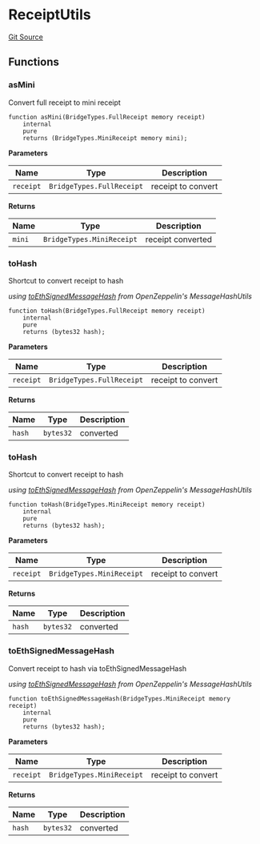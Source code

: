 # ReceiptUtils
[Git Source](https://github.com/ambrosus/token-bridge/blob/91bb52a526c0f112baf68a5b9e3a3c70d76246d0/contracts/utils/ReceiptUtils.sol)


## Functions
### asMini

Convert full receipt to mini receipt


```solidity
function asMini(BridgeTypes.FullReceipt memory receipt)
    internal
    pure
    returns (BridgeTypes.MiniReceipt memory mini);
```
**Parameters**

|Name|Type|Description|
|----|----|-----------|
|`receipt`|`BridgeTypes.FullReceipt`|receipt to convert|

**Returns**

|Name|Type|Description|
|----|----|-----------|
|`mini`|`BridgeTypes.MiniReceipt`|receipt converted|


### toHash

Shortcut to convert receipt to hash

*using [toEthSignedMessageHash](https://docs.openzeppelin.com/contracts/5.x/api/utils#MessageHashUtils-toEthSignedMessageHash-bytes32-) from OpenZeppelin's MessageHashUtils*


```solidity
function toHash(BridgeTypes.FullReceipt memory receipt)
    internal
    pure
    returns (bytes32 hash);
```
**Parameters**

|Name|Type|Description|
|----|----|-----------|
|`receipt`|`BridgeTypes.FullReceipt`|receipt to convert|

**Returns**

|Name|Type|Description|
|----|----|-----------|
|`hash`|`bytes32`|converted|


### toHash

Shortcut to convert receipt to hash

*using [toEthSignedMessageHash](https://docs.openzeppelin.com/contracts/5.x/api/utils#MessageHashUtils-toEthSignedMessageHash-bytes32-) from OpenZeppelin's MessageHashUtils*


```solidity
function toHash(BridgeTypes.MiniReceipt memory receipt)
    internal
    pure
    returns (bytes32 hash);
```
**Parameters**

|Name|Type|Description|
|----|----|-----------|
|`receipt`|`BridgeTypes.MiniReceipt`|receipt to convert|

**Returns**

|Name|Type|Description|
|----|----|-----------|
|`hash`|`bytes32`|converted|


### toEthSignedMessageHash

Convert receipt to hash via toEthSignedMessageHash

*using [toEthSignedMessageHash](https://docs.openzeppelin.com/contracts/5.x/api/utils#MessageHashUtils-toEthSignedMessageHash-bytes32-) from OpenZeppelin's MessageHashUtils*


```solidity
function toEthSignedMessageHash(BridgeTypes.MiniReceipt memory receipt)
    internal
    pure
    returns (bytes32 hash);
```
**Parameters**

|Name|Type|Description|
|----|----|-----------|
|`receipt`|`BridgeTypes.MiniReceipt`|receipt to convert|

**Returns**

|Name|Type|Description|
|----|----|-----------|
|`hash`|`bytes32`|converted|


